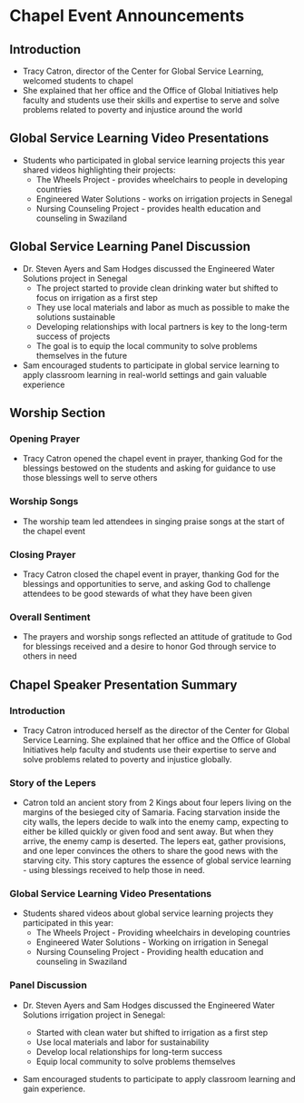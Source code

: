 

# Chapel Event Announcements

## Introduction
- Tracy Catron, director of the Center for Global Service Learning, welcomed students to chapel 
- She explained that her office and the Office of Global Initiatives help faculty and students use their skills and expertise to serve and solve problems related to poverty and injustice around the world

## Global Service Learning Video Presentations
- Students who participated in global service learning projects this year shared videos highlighting their projects:
  - The Wheels Project - provides wheelchairs to people in developing countries
  - Engineered Water Solutions - works on irrigation projects in Senegal
  - Nursing Counseling Project - provides health education and counseling in Swaziland

## Global Service Learning Panel Discussion 
- Dr. Steven Ayers and Sam Hodges discussed the Engineered Water Solutions project in Senegal
  - The project started to provide clean drinking water but shifted to focus on irrigation as a first step
  - They use local materials and labor as much as possible to make the solutions sustainable
  - Developing relationships with local partners is key to the long-term success of projects
  - The goal is to equip the local community to solve problems themselves in the future
- Sam encouraged students to participate in global service learning to apply classroom learning in real-world settings and gain valuable experience


## Worship Section

### Opening Prayer
- Tracy Catron opened the chapel event in prayer, thanking God for the blessings bestowed on the students and asking for guidance to use those blessings well to serve others 

### Worship Songs
- The worship team led attendees in singing praise songs at the start of the chapel event

### Closing Prayer  
- Tracy Catron closed the chapel event in prayer, thanking God for the blessings and opportunities to serve, and asking God to challenge attendees to be good stewards of what they have been given

### Overall Sentiment
- The prayers and worship songs reflected an attitude of gratitude to God for blessings received and a desire to honor God through service to others in need


## Chapel Speaker Presentation Summary

### Introduction

- Tracy Catron introduced herself as the director of the Center for Global Service Learning. She explained that her office and the Office of Global Initiatives help faculty and students use their expertise to serve and solve problems related to poverty and injustice globally.

### Story of the Lepers

- Catron told an ancient story from 2 Kings about four lepers living on the margins of the besieged city of Samaria. Facing starvation inside the city walls, the lepers decide to walk into the enemy camp, expecting to either be killed quickly or given food and sent away. But when they arrive, the enemy camp is deserted. The lepers eat, gather provisions, and one leper convinces the others to share the good news with the starving city. This story captures the essence of global service learning - using blessings received to help those in need.

### Global Service Learning Video Presentations

- Students shared videos about global service learning projects they participated in this year:
  - The Wheels Project - Providing wheelchairs in developing countries
  - Engineered Water Solutions - Working on irrigation in Senegal
  - Nursing Counseling Project - Providing health education and counseling in Swaziland

### Panel Discussion 

- Dr. Steven Ayers and Sam Hodges discussed the Engineered Water Solutions irrigation project in Senegal:
  - Started with clean water but shifted to irrigation as a first step
  - Use local materials and labor for sustainability  
  - Develop local relationships for long-term success
  - Equip local community to solve problems themselves

- Sam encouraged students to participate to apply classroom learning and gain experience.
